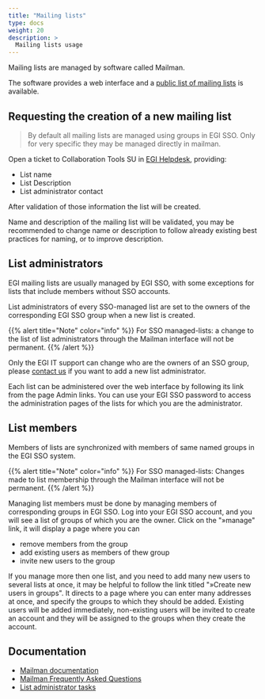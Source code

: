 ```yaml
---
title: "Mailing lists"
type: docs
weight: 20
description: >
  Mailing lists usage
---
```


Mailing lists are managed by software called Mailman.

The software provides a web interface and a
[public list of mailing lists](https://mailman.egi.eu/mailman/listinfo) is
available.

## Requesting the creation of a new mailing list

> By default all mailing lists are managed using groups in EGI SSO. Only for
> very specific they may be managed directly in mailman.

Open a ticket to Collaboration Tools SU in [EGI Helpdesk](../helpdesk),
providing:

- List name
- List Description
- List administrator contact

After validation of those information the list will be created.

Name and description of the mailing list will be validated, you may be
recommended to change name or description to follow already existing best
practices for naming, or to improve description.

## List administrators

EGI mailing lists are usually managed by EGI SSO, with some exceptions for lists
that include members without SSO accounts.

List administrators of every SSO-managed list are set to the owners of the
corresponding EGI SSO group when a new list is created.

{{% alert title="Note" color="info" %}} For SSO managed-lists: a change to the
list of list administrators through the Mailman interface will not be permanent.
{{% /alert %}}

Only the EGI IT support can change who are the owners of an SSO group, please
[contact us](mailto:it-support@egi.eu) if you want to add a new list
administrator.

Each list can be administered over the web interface by following its link from
the page Admin links. You can use your EGI SSO password to access the
administration pages of the lists for which you are the administrator.

## List members

Members of lists are synchronized with members of same named groups in the EGI
SSO system.

{{% alert title="Note" color="info" %}} For SSO managed-lists: Changes made to
list membership through the Mailman interface will not be permanent.
{{% /alert %}}

Managing list members must be done by managing members of corresponding groups
in EGI SSO. Log into your EGI SSO account, and you will see a list of groups of
which you are the owner. Click on the "»manage" link, it will display a page
where you can

- remove members from the group
- add existing users as members of thew group
- invite new users to the group

If you manage more then one list, and you need to add many new users to several
lists at once, it may be helpful to follow the link titled "»Create new users in
groups". It directs to a page where you can enter many addresses at once, and
specify the groups to which they should be added. Existing users will be added
immediately, non-existing users will be invited to create an account and they
will be assigned to the groups when they create the account.

## Documentation

- [Mailman documentation](http://www.gnu.org/software/mailman/docs.html)
- [Mailman Frequently Asked Questions](https://wiki.list.org/DOC/Frequently%20Asked%20Questions)
- [List administrator tasks](https://wiki.list.org/DOC/3%20List%20administrator%20tasks)
